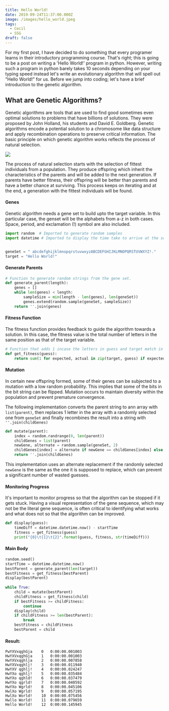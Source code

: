 ```yaml
---
title: Hello World!
date: 2019-09-24T11:37:00.000Z
image: /images/hello_world.jpeg
tags:
  - Cecil
  - SSG
draft: false
---
```

For my first post, I have decided to do something that every programer learns in their introductory programming course. That's right; this is going to be a post on writing a 'Hello World!' program in python. However, writing such a program in python barely takes 10 seconds depending on your typing speed instead let's write an evolutionary algorithm that will spell out "Hello World!" for us. Before we jump into coding; let's have a brief introduction to the genetic algorithm.

## What are Genetic Algorithms?

Genetic algorithms are tools that are used to find good sometimes even optimal solutions to problems that have billions of solutions. They were proposed by John Holland, his students and David E. Goldberg. Genetic algorithms encode a potential solution to a chromosome like data structure and apply recombination operations to preserve critical information. The basic principle on which genetic algorithm works reflects the process of natural selection.

![](/images/ga_1.jpg)

The process of natural selection starts with the selection of fittest individuals from a population. They produce offspring which inherit the characteristics of the parents and will be added to the next generation. If parents have better fitness, their offspring will be better than parents and have a better chance at surviving. This process keeps on iterating and at the end, a generation with the fittest individuals will be found.

#### Genes
Genetic algorithm needs a gene set to build upto the target variable. In this particular case, the genset will be the alphabets from a-z in both cases. Space, period, and exclamation (!) symbol are also included. 

```python
import random  # Imported to generate random samples
import datetime # Imported to display the time take to arrive at the solution


geneSet = " abcdefghijklmnopqrstuvwxyzABCDEFGHIJKLMNOPQRSTUVWXYZ!."
target = "Hello World!"
```

#### Generate Parents

```python
# Function to generate random strings from the gene set.
def generate_parent(length):
    genes = []
    while len(genes) < length:
        sampleSize = min(length - len(genes), len(geneSet))
        genes.extend(random.sample(geneSet, sampleSize))
    return ''.join(genes)
```

#### Fitness Function

The fitness function provides feedback to guide the algorithm towards a solution. In this case, the fitness value is the total number of letters in the same position as that of the target variable.

```python
# Function that adds 1 incase the letters in guess and target match in position and case.
def get_fitness(guess):
    return sum(1 for expected, actual in zip(target, guess) if expected == actual)
```

#### Mutation

In certain new offspring formed, some of their genes can be subjected to a mutation with a low random probability. This implies that some of the bits in the bit string can be flipped. Mutation occurs to maintain diversity within the population and prevent premature convergence.

The following implementation converts the parent string to ann array with `list(parent)`, then replaces 1 letter in the array with a randomly selected one from `geneSet` and finally recombines the result into a string with `''.join(childGenes)`

```python
def mutate(parent):
    index = random.randrange(0, len(parent))
    childGenes = list(parent)
    newGene, alternate = random.sample(geneSet, 2)
    childGenes[index] = alternate if newGene == childGenes[index] else newGene
    return ''.join(childGenes)
```

This implementation uses an alternate replacement if the randomly selected `newGene` is the same as the one it is supposed to replace, which can prevent a significant number of wasted guesses.

#### Monitoring Progress

It's important to monitor progress so that the algorithm can be stopped if it gets stuck. Having a visual representation of the gene sequence, which may not be the literal gene sequence, is often critical to identifying what works and what does not so that the algorithm can be improved.

```python
def display(guess):
    timeDiff = datetime.datetime.now() - startTime
    fitness = get_fitness(guess)
    print("{0}\t{1}\t{2}".format(guess, fitness, str(timeDiff)))

```

#### Main Body

```python
random.seed()
startTime = datetime.datetime.now()
bestParent = generate_parent(len(target))
bestFitness = get_fitness(bestParent)
display(bestParent)
    
while True:
    child = mutate(bestParent)
    childFitness = get_fitness(child)
    if bestFitness >= childFitness:
        continue
    display(child)
    if childFitness >= len(bestParent):
        break
    bestFitness = childFitness
    bestParent = child
```

#### Result:

```output
PwYXVxqghGja	0	0:00:00.001003
HwYXVxqghGja	1	0:00:00.001003
HwYXVxqghlja	2	0:00:00.007858
HwYXVxqghlj!	3	0:00:00.011940
HwYXV qghlj!	4	0:00:00.024247
HwYXo qghlj!	5	0:00:00.035484
HwYXo qghld!	6	0:00:00.037479
HwYXo qgrld!	7	0:00:00.040592
HwYXo Wgrld!	8	0:00:00.045106
HwlXo Wgrld!	9	0:00:00.057195
HwlXo World!	10	0:00:00.075456
Hwllo World!	11	0:00:00.079659
Hello World!	12	0:00:00.145945
```
